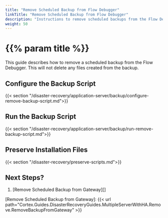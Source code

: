 ```yaml
---
title: "Remove Scheduled Backup from Flow Debugger"
linkTitle: "Remove Scheduled Backup from Flow Debugger"
description: "Instructions to remove scheduled backups from the Flow Debugger."
weight: 50
---
```


# {{% param title %}}

This guide describes how to remove a scheduled backup from the Flow Debugger. This will not delete any files created from the backup.

## Configure the Backup Script

{{< section "/disaster-recovery/application-server/backup/configure-remove-backup-script.md">}}

## Run the Backup Script

{{< section "/disaster-recovery/application-server/backup/run-remove-backup-script.md">}}

## Preserve Installation Files

{{< section "/disaster-recovery/preserve-scripts.md">}}

## Next Steps?

1. [Remove Scheduled Backup from Gateway][]

[Remove Scheduled Backup from Gateway]: {{< url path="Cortex.Guides.DisasterRecoveryGuides.MultipleServerWithHA.Remove.RemoveBackupFromGateway" >}}